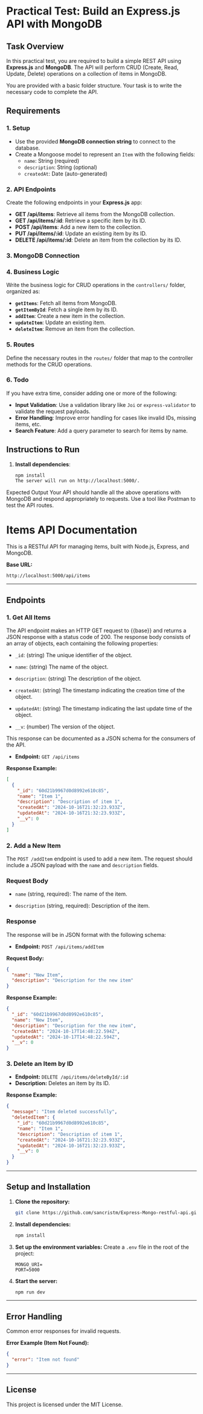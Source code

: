 # Practical Test: Build an Express.js API with MongoDB

## Task Overview

In this practical test, you are required to build a simple REST API using **Express.js** and **MongoDB**. The API will perform CRUD (Create, Read, Update, Delete) operations on a collection of items in MongoDB.

You are provided with a basic folder structure. Your task is to write the necessary code to complete the API.

## Requirements

### 1. Setup

- Use the provided **MongoDB connection string** to connect to the database.
- Create a Mongoose model to represent an `Item` with the following fields:
  - `name`: String (required)
  - `description`: String (optional)
  - `createdAt`: Date (auto-generated)

### 2. API Endpoints

Create the following endpoints in your **Express.js** app:

- **GET /api/items**: Retrieve all items from the MongoDB collection.
- **GET /api/items/:id**: Retrieve a specific item by its ID.
- **POST /api/items**: Add a new item to the collection.
- **PUT /api/items/:id**: Update an existing item by its ID.
- **DELETE /api/items/:id**: Delete an item from the collection by its ID.

### 3. MongoDB Connection

### 4. Business Logic

Write the business logic for CRUD operations in the `controllers/` folder, organized as:

- **`getItems`**: Fetch all items from MongoDB.
- **`getItemById`**: Fetch a single item by its ID.
- **`addItem`**: Create a new item in the collection.
- **`updateItem`**: Update an existing item.
- **`deleteItem`**: Remove an item from the collection.

### 5. Routes

Define the necessary routes in the `routes/` folder that map to the controller methods for the CRUD operations.

### 6. Todo

If you have extra time, consider adding one or more of the following:

- **Input Validation**: Use a validation library like `Joi` or `express-validator` to validate the request payloads.
- **Error Handling**: Improve error handling for cases like invalid IDs, missing items, etc.
- **Search Feature**: Add a query parameter to search for items by name.

## Instructions to Run

1. **Install dependencies**:
   ```bash
   npm install
   The server will run on http://localhost:5000/.
   ```

Expected Output
Your API should handle all the above operations with MongoDB and respond appropriately to requests. Use a tool like Postman to test the API routes.

# Items API Documentation

This is a RESTful API for managing items, built with Node.js, Express, and MongoDB.

**Base URL:**

```
http://localhost:5000/api/items
```

---

## **Endpoints**

### 1. Get All Items

The API endpoint makes an HTTP GET request to {{base}} and returns a JSON response with a status code of 200. The response body consists of an array of objects, each containing the following properties:

- `_id`: (string) The unique identifier of the object.
    
- `name`: (string) The name of the object.
    
- `description`: (string) The description of the object.
    
- `createdAt`: (string) The timestamp indicating the creation time of the object.
    
- `updatedAt`: (string) The timestamp indicating the last update time of the object.
    
- `__v`: (number) The version of the object.
    

This response can be documented as a JSON schema for the consumers of the API.
- **Endpoint:** `GET /api/items`


**Response Example:**

```json
[
  {
    "_id": "60d21b9967d0d8992e610c85",
    "name": "Item 1",
    "description": "Description of item 1",
    "createdAt": "2024-10-16T21:32:23.933Z",
    "updatedAt": "2024-10-16T21:32:23.933Z",
    "__v": 0
  }
]
```

### 2. Add a New Item

The `POST /addItem` endpoint is used to add a new item. The request should include a JSON payload with the `name` and `description` fields.

### Request Body

- `name` (string, required): The name of the item.
    
- `description` (string, required): Description of the item.
    

### Response

The response will be in JSON format with the following schema:
- **Endpoint:** `POST /api/items/addItem`


**Request Body:**

```json
{
  "name": "New Item",
  "description": "Description for the new item"
}
```

**Response Example:**

```json
{
  "_id": "60d21b9967d0d8992e610c85",
  "name": "New Item",
  "description": "Description for the new item",
  "createdAt": "2024-10-17T14:48:22.594Z",
  "updatedAt": "2024-10-17T14:48:22.594Z",
  "__v": 0
}
```

### 3. Delete an Item by ID

- **Endpoint:** `DELETE /api/items/deleteById/:id`
- **Description:** Deletes an item by its ID.

**Response Example:**

```json
{
  "message": "Item deleted successfully",
  "deletedItem": {
    "_id": "60d21b9967d0d8992e610c85",
    "name": "Item 1",
    "description": "Description of item 1",
    "createdAt": "2024-10-16T21:32:23.933Z",
    "updatedAt": "2024-10-16T21:32:23.933Z",
    "__v": 0
  }
}
```

---

## **Setup and Installation**

1. **Clone the repository:**

   ```bash
   git clone https://github.com/sancristm/Express-Mongo-restful-api.git
   ```

2. **Install dependencies:**

   ```bash
   npm install
   ```

3. **Set up the environment variables:**
   Create a `.env` file in the root of the project:

   ```env
   MONGO_URI=
   PORT=5000
   ```

4. **Start the server:**
   ```bash
   npm run dev
   ```

---

## **Error Handling**

Common error responses for invalid requests.

**Error Example (Item Not Found):**

```json
{
  "error": "Item not found"
}
```

---

## License

This project is licensed under the MIT License.
